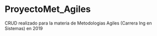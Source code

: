 # ProyectoMet_Agiles
CRUD realizado para la materia de Metodologias Agiles (Carrera Ing en Sistemas) en 2019
